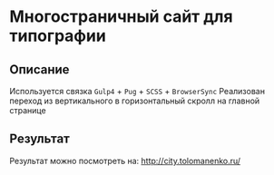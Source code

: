 # Многостраничный сайт для типографии
## Описание
Используется связка `Gulp4` + `Pug` + `SCSS` + `BrowserSync`
Реализован переход из вертикального в горизонтальный скролл на главной странице 
## Результат
Результат можно посмотреть на: http://city.tolomanenko.ru/

